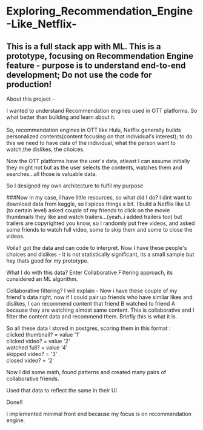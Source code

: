 # Exploring_Recommendation_Engine-Like_Netflix- 


## This is a full stack app with ML. This is a prototype, focusing on Recommendation Engine feature - purpose is to understand end-to-end development; Do not use the code for production!

About this project -

I wanted to understand Recommendation engines used in OTT platforms. So what better than building and learn about it. <br />
<br />
So, recommendation engines in OTT like Hulu, Netflix generally builds personalized contents(content focusing on that individual's interest); to do this we need to have data of the individual, what the person want to watch,the dislikes, the choices.

Now the OTT platforms have the user's data, atleast I can assume initially they might not but as the user selects the contents, watches them and searches...all those is valuable data.

So I designed my own architecture to fulfil my purpose

###Now in my case, I have little resources, so what did I do? I dint want to download data from kaggle, so I spices things a bit. I build a Netflix like UI (to certain level) asked couple of my friends to click on the movie thumbnails they like and watch trailers...(yeah..i added trailers too) but trailers are copyrighted you know, so I randomly put free videos, and asked some friends to watch full video, some to skip them and some to close the videos.

Voila!! got the data and can code to interpret. Now I have these people's choices and dislikes - it is not statistically significant, its a small sample but hey thats good for my prototype.

What I do with this data? Enter Collaborative Filtering approach, its considered an ML algorithm.

Collaborative filtering? I will explain - Now i have these couple of my friend's data right, now if I could pair up friends who have similar likes and dislikes, I can recommend content that friend B watched to friend A because they are watching almost same content. This is collaborative and I filter the content data and recommend them. Briefly this is what it is.

So all these data I stored in postgres, scoring them in this format : <br />
clicked thumbnail? = value '1' <br />
clicked video? = value '2' <br />
watched full? = value '4' <br />
skipped video? = '3' <br />
closed video? = '2'

Now I did some math, found patterns and created many pairs of collaborative friends.

Used that data to reflect the same in their UI.

Done!!

I implemented minimal front end because my focus is on recommendation engine.
